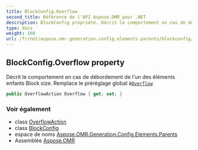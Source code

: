 ```yaml
---
title: BlockConfig.Overflow
second_title: Référence de l'API Aspose.OMR pour .NET
description: BlockConfig propriété. Décrit le comportement en cas de débordement de lun des éléments enfants Block size. Remplace le préréglage global àOverflow
type: docs
weight: 160
url: /fr/net/aspose.omr.generation.config.elements.parents/blockconfig/overflow/
---
```

## BlockConfig.Overflow property

Décrit le comportement en cas de débordement de l'un des éléments enfants Block size. Remplace le préréglage global à[`Overflow`](../../../aspose.omr.generation/globalpagesettings/overflow/)

```csharp
public OverflowAction Overflow { get; set; }
```

### Voir également

* class [OverflowAction](../../../aspose.omr.generation.overflowactions/overflowaction/)
* class [BlockConfig](../)
* espace de noms [Aspose.OMR.Generation.Config.Elements.Parents](../../blockconfig/)
* Assemblée [Aspose.OMR](../../../)



